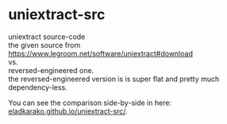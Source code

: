 <h1>uniextract-src</h1>
uniextract source-code<br/>
the given source from <a href="https://www.legroom.net/software/uniextract#download">https://www.legroom.net/software/uniextract#download</a> <br/>
vs. <br/>
reversed-engineered one.
<br/>
the reversed-engineered version is is super flat and pretty much dependency-less.

You can see the comparison side-by-side in here:<br/>
<a href="https://eladkarako.github.io/uniextract-src/index.html">eladkarako.github.io/uniextract-src/</a>.